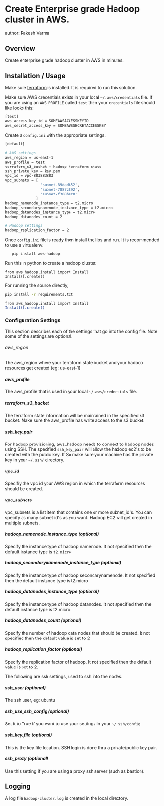 Create Enterprise grade Hadoop cluster in AWS.
===============================

author: Rakesh Varma

Overview
--------

Create enterprise grade hadoop cluster in AWS in minutes.

Installation / Usage
--------------------

Make sure [terraform](https://www.terraform.io/intro/getting-started/install.html) is installed. It is required to run this solution.

Make sure AWS credentials exists in your local `~/.aws/credentials` file. 
If you are using an `AWS_PROFILE` called `test` then your `credentials` file should like looks this:

```sh
[test]
aws_access_key_id = SOMEAWSACCESSKEYID
aws_secret_access_key = SOMEAWSSECRETACCESSKEY
```

Create a `config.ini` with the appropriate settings.

```sh
[default]

# AWS settings
aws_region = us-east-1
aws_profile = test
terraform_s3_bucket = hadoop-terraform-state
ssh_private_key = key.pem
vpc_id = vpc-883883883
vpc_subnets = [
                'subnet-89dad652',
                'subnet-7887z892',
                'subnet-f300b8z8'
              ]
hadoop_namenode_instance_type = t2.micro
hadoop_secondarynamenode_instance_type = t2.micro
hadoop_datanodes_instance_type = t2.micro
hadoop_datanodes_count = 2

# Hadoop settings
hadoop_replication_factor = 2
```

Once `config.ini` file is ready then install the libs and run. It is recommended to use a virtualenv.

```
   pip install aws-hadoop
```
Run this in python to create a hadoop cluster.
```
from aws_hadoop.install import Install
Install().create()
```

For running the source directly,

```sh
pip install -r requirements.txt
```
```sh
from aws_hadoop.install import Install
Install().create()
```

### Configuration Settings

This section describes each of the settings that go into the config file. Note some of the settings are optional.

###### aws_region

The aws_region where your terraform state bucket and your hadoop resources get created (eg: us-east-1)

##### aws_profile

The aws_profile that is used in your local `~/.aws/credentials` file.

##### terraform_s3_bucket

The terraform state information will be maintained in the specified s3 bucket. Make sure the aws_profile has write access to the s3 bucket.

##### ssh_key_pair

For hadoop provisioning, aws_hadoop needs to connect to hadoop nodes using SSH. The specified `ssh_key_pair` will allow the hadoop ec2's to be created with the public key.
If So make sure your machine has the private key in your `~/.ssh/` directory.

##### vpc_id

Specifiy the vpc id your AWS region in which the terraform resources should be created.

##### vpc_subnets

vpc_subnets is a list item that contains one or more subnet_id's. You can specify as many subnet id's as you want. Hadoop EC2 will get created in multiple subnets.

##### hadoop_namenode_instance_type (optional)

Specify the instance type of hadoop namenode. It not specified then the default instance type is `t2.micro`

##### hadoop_secondarynamenode_instance_type (optional)

Specify the instance type of hadoop secondarynamenode. It not specified then the default instance type is t2.micro

##### hadoop_datanodes_instance_type (optional)

Specify the instance type of hadoop datanodes. It not specified then the default instance type is t2.micro

##### hadoop_datanodes_count (optional)

Specify the number of hadoop data nodes that should be created. It not specified then the default value is set to 2

##### hadoop_replication_factor (optional)

Specify the replication factor of hadoop. It not specified then the default value is set to 2.

The following are ssh settings, used to ssh into the nodes.

##### ssh_user (optional)
The ssh user, eg: ubuntu

##### ssh_use_ssh_config (optional)
Set it to True if you want to use your settings in your `~/.ssh/config`

##### ssh_key_file (optional)
This is the key file location. SSH login is done thru a private/public key pair.

##### ssh_proxy (optional)
Use this setting if you are using a proxy ssh server (such as bastion).

Logging
------

A log file `hadoop-cluster.log` is created in the local directory.
